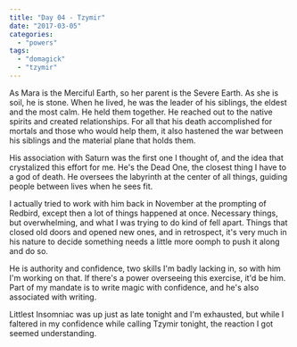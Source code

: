 ```yaml
---
title: "Day 04 - Tzymir"
date: "2017-03-05"
categories: 
  - "powers"
tags: 
  - "domagick"
  - "tzymir"
---
```


As Mara is the Merciful Earth, so her parent is the Severe Earth. As she is soil, he is stone. When he lived, he was the leader of his siblings, the eldest and the most calm. He held them together. He reached out to the native spirits and created relationships. For all that his death accomplished for mortals and those who would help them, it also hastened the war between his siblings and the material plane that holds them.

His association with Saturn was the first one I thought of, and the idea that crystalized this effort for me. He's the Dead One, the closest thing I have to a god of death. He oversees the labyrinth at the center of all things, guiding people between lives when he sees fit.

I actually tried to work with him back in November at the prompting of Redbird, except then a lot of things happened at once. Necessary things, but overwhelming, and what I was trying to do kind of fell apart. Things that closed old doors and opened new ones, and in retrospect, it's very much in his nature to decide something needs a little more oomph to push it along and do so.

He is authority and confidence, two skills I'm badly lacking in, so with him I'm working on that. If there's a power overseeing this exercise, it'd be him. Part of my mandate is to write magic with confidence, and he's also associated with writing.

Littlest Insomniac was up just as late tonight and I'm exhausted, but while I faltered in my confidence while calling Tzymir tonight, the reaction I got seemed understanding.
